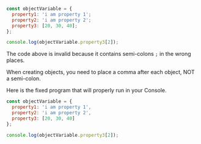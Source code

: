 ```javascript
const objectVariable = {
  property1: 'i am property 1';
  property2: 'i am property 2';
  property3: [20, 30, 40];
};

console.log(objectVariable.property3[2]);
```

The code above is invalid because it contains semi-colons `;` in the wrong places.

When creating objects, you need to place a comma after each object, NOT a semi-colon.

Here is the fixed program that will properly run in your Console.

```javascript
const objectVariable = {
  property1: 'i am property 1',
  property2: 'i am property 2',
  property3: [20, 30, 40]
};

console.log(objectVariable.property3[2]);
```
